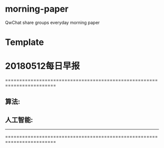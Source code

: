 # morning-paper

QwChat share groups everyday morning paper


# Template

# 20180512每日早报

========================================================================
## 算法:


## 人工智能:


---------------------------------------------

========================================================================